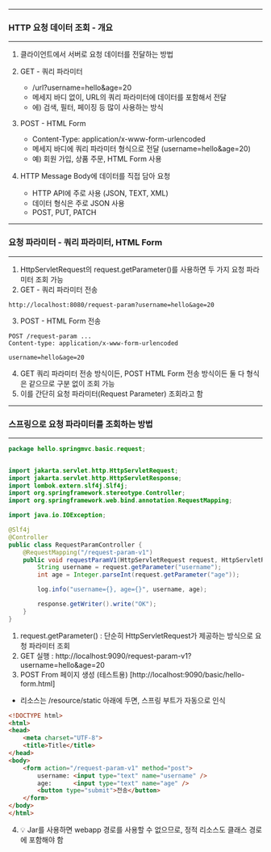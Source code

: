 -----
### HTTP 요청 데이터 조회 - 개요
-----
1. 클라이언트에서 서버로 요청 데이터를 전달하는 방법
2. GET - 쿼리 파라미터
   - /url?username=hello&age=20
   - 메세지 바디 없이, URL의 쿼리 파라미터에 데이터를 포함해서 전달
   - 에) 검색, 필터, 페이징 등 많이 사용하는 방식

3. POST - HTML Form
   - Content-Type: application/x-www-form-urlencoded
   - 메세지 바디에 쿼리 파라미터 형식으로 전달 (username=hello&age=20)
   - 예) 회원 가입, 상품 주문, HTML Form 사용

4. HTTP Message Body에 데이터를 직접 담아 요청
   - HTTP API에 주로 사용 (JSON, TEXT, XML)
   - 데이터 형식은 주로 JSON 사용
   - POST, PUT, PATCH

-----
### 요청 파라미터 - 쿼리 파라미터, HTML Form
-----
1. HttpServletRequest의 request.getParameter()를 사용하면 두 가지 요청 파라미터 조회 가능
2. GET - 쿼리 파라미터 전송
```
http://localhost:8080/request-param?username=hello&age=20
```

3. POST - HTML Form 전송
```
POST /request-param ...
Content-type: application/x-www-form-urlencoded 

username=hello&age=20
```

4. GET 쿼리 파라미터 전송 방식이든, POST HTML Form 전송 방식이든 둘 다 형식은 같으므로 구분 없이 조회 가능
5. 이를 간단히 요청 파라미터(Request Parameter) 조회라고 함

-----
### 스프링으로 요청 파라미터를 조회하는 방법
-----
```java
package hello.springmvc.basic.request;


import jakarta.servlet.http.HttpServletRequest;
import jakarta.servlet.http.HttpServletResponse;
import lombok.extern.slf4j.Slf4j;
import org.springframework.stereotype.Controller;
import org.springframework.web.bind.annotation.RequestMapping;

import java.io.IOException;

@Slf4j
@Controller
public class RequestParamController {
    @RequestMapping("/request-param-v1")
    public void requestParamV1(HttpServletRequest request, HttpServletResponse response) throws IOException {
        String username = request.getParameter("username");
        int age = Integer.parseInt(request.getParameter("age"));

        log.info("username={}, age={}", username, age);

        response.getWriter().write("OK");
    }
}
```

1. request.getParameter() : 단순히 HttpServletRequest가 제공하는 방식으로 요청 파라미터 조회
2. GET 실행 : http://localhost:9090/request-param-v1?username=hello&age=20
3. POST From 페이지 생성 (테스트용) [http://localhost:9090/basic/hello-form.html]
  - 리소스는 /resource/static 아래에 두면, 스프링 부트가 자동으로 인식
```html
<!DOCTYPE html>
<html>
<head>
    <meta charset="UTF-8">
    <title>Title</title>
</head>
<body>
    <form action="/request-param-v1" method="post"> 
        username: <input type="text" name="username" /> 
        age:      <input type="text" name="age" /> 
        <button type="submit">전송</button>
    </form> 
</body>
</html>
```

4. 💡 Jar를 사용하면 webapp 경로를 사용할 수 없으므로, 정적 리소스도 클래스 경로에 포함해야 함
